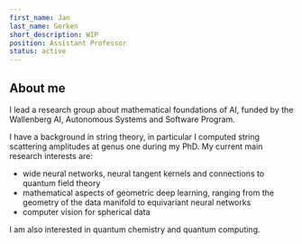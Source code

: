 ```yaml
---
first_name: Jan
last_name: Gerken
short_description: WIP
position: Assistant Professor
status: active
---
```


## About me

I lead a research group about mathematical foundations of AI, funded by the Wallenberg AI, Autonomous Systems and Software Program.

I have a background in string theory, in particular I computed string scattering amplitudes at genus one during my PhD. My current main research interests are:
- wide neural networks, neural tangent kernels and connections to quantum field theory
- mathematical aspects of geometric deep learning, ranging from the geometry of the data manifold to equivariant neural networks
- computer vision for spherical data

I am also interested in quantum chemistry and quantum computing.
